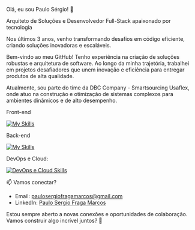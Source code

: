 Olá, eu sou Paulo Sérgio! 👋

Arquiteto de Soluções e Desenvolvedor Full-Stack apaixonado por tecnologia

Nos últimos 3 anos, venho transformando desafios em código eficiente, criando soluções inovadoras e escaláveis.

Bem-vindo ao meu GitHub! Tenho experiência na criação de soluções robustas e arquitetura de software. Ao longo da minha trajetória, trabalhei em projetos desafiadores que unem inovação e eficiência para entregar produtos de alta qualidade.

Atualmente, sou parte do time da DBC Company - Smartsourcing Usaflex, onde atuo na construção e otimização de sistemas complexos para ambientes dinâmicos e de alto desempenho.


Front-end

[![My Skills](https://skillicons.dev/icons?i=js,html,css,wasm,react,nextjs,ts,tailwind)](https://skillicons.dev)

Back-end

[![My Skills](https://skillicons.dev/icons?i=nodejs,java,nestjs,mysql,mongodb,py)](https://skillicons.dev)

DevOps e Cloud:

[![DevOps e Cloud Skills](https://skillicons.dev/icons?i=git,vercel,linux,aws,cloudflare,nginx,gcp)](https://skillicons.dev)

📫 Vamos conectar?

- Email: [paulosergiofragamarcos@gmail.com](mailto:paulosergiofragamarcos@gmail.com)
- LinkedIn: [Paulo Sergio Fraga Marcos](hhttps://www.linkedin.com/in/paulo-sergio-fraga-marcos-56b247227/)

Estou sempre aberto a novas conexões e oportunidades de colaboração. Vamos construir algo incrível juntos? 🚀
